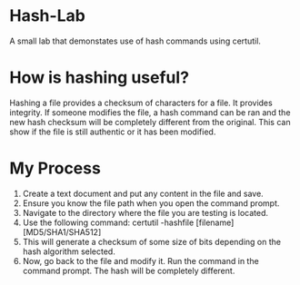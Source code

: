 # Hash-Lab
A small lab that demonstates use of hash commands using certutil.

# How is hashing useful?
Hashing a file provides a checksum of characters for a file. It provides integrity. If someone modifies the file, a hash command can be ran and the 
new hash checksum will be completely different from the original. This can show if the file is still authentic or it has been modified.

# My Process
1. Create a text document and put any content in the file and save.
2. Ensure you know the file path when you open the command prompt.
3. Navigate to the directory where the file you are testing is located.
4. Use the following command: certutil -hashfile [filename] [MD5/SHA1/SHA512]
5. This will generate a checksum of some size of bits depending on the hash algorithm selected.
6. Now, go back to the file and modify it. Run the command in the command prompt. The hash will be completely different.
